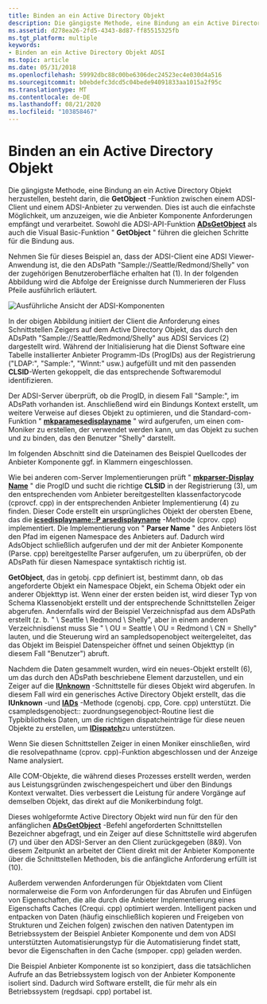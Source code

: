 ```yaml
---
title: Binden an ein Active Directory Objekt
description: Die gängigste Methode, eine Bindung an ein Active Directory Objekt herzustellen, besteht darin, die GetObject-Funktion zwischen einem ADSI-Client und einem ADSI-Anbieter zu verwenden.
ms.assetid: d278ea26-2fd5-4343-8d87-ff85515325fb
ms.tgt_platform: multiple
keywords:
- Binden an ein Active Directory Objekt ADSI
ms.topic: article
ms.date: 05/31/2018
ms.openlocfilehash: 59992dbc88c00be6306dec24523ec4e030d4a516
ms.sourcegitcommit: b0ebdefc3dcd5c04bede94091833aa1015a2f95c
ms.translationtype: MT
ms.contentlocale: de-DE
ms.lasthandoff: 08/21/2020
ms.locfileid: "103858467"
---
```

# <a name="binding-to-an-active-directory-object"></a>Binden an ein Active Directory Objekt

Die gängigste Methode, eine Bindung an ein Active Directory Objekt herzustellen, besteht darin, die **GetObject** -Funktion zwischen einem ADSI-Client und einem ADSI-Anbieter zu verwenden. Dies ist auch die einfachste Möglichkeit, um anzuzeigen, wie die Anbieter Komponente Anforderungen empfängt und verarbeitet. Sowohl die ADSI-API-Funktion [**ADsGetObject**](/windows/desktop/api/Adshlp/nf-adshlp-adsgetobject) als auch die Visual Basic-Funktion " **GetObject** " führen die gleichen Schritte für die Bindung aus.

Nehmen Sie für dieses Beispiel an, dass der ADSI-Client eine ADSI Viewer-Anwendung ist, die den ADsPath "Sample://Seattle/Redmond/Shelly" von der zugehörigen Benutzeroberfläche erhalten hat (1). In der folgenden Abbildung wird die Abfolge der Ereignisse durch Nummerieren der Fluss Pfeile ausführlich erläutert.

![Ausführliche Ansicht der ADSI-Komponenten](images/dscsex.png)

In der obigen Abbildung initiiert der Client die Anforderung eines Schnittstellen Zeigers auf dem Active Directory Objekt, das durch den ADsPath "Sample://Seattle/Redmond/Shelly" aus ADSI Services (2) dargestellt wird. Während der Initialisierung hat die Dienst Software eine Tabelle installierter Anbieter Programm-IDs (ProgIDs) aus der Registrierung ("LDAP:", "Sample:", "Winnt:" usw.) aufgefüllt und mit den passenden **CLSID**-Werten gekoppelt, die das entsprechende Softwaremodul identifizieren.

Der ADSI-Server überprüft, ob die ProgID, in diesem Fall "Sample:", im ADsPath vorhanden ist. Anschließend wird ein Bindungs Kontext erstellt, um weitere Verweise auf dieses Objekt zu optimieren, und die Standard-com-Funktion " [**mkparamesedisplayname**](/windows/win32/api/objbase/nf-objbase-mkparsedisplayname) " wird aufgerufen, um einen com-Moniker zu erstellen, der verwendet werden kann, um das Objekt zu suchen und zu binden, das den Benutzer "Shelly" darstellt.

Im folgenden Abschnitt sind die Dateinamen des Beispiel Quellcodes der Anbieter Komponente ggf. in Klammern eingeschlossen.

Wie bei anderen com-Server Implementierungen prüft " [**mkparser-Display Name**](/windows/win32/api/objbase/nf-objbase-mkparsedisplayname) " die ProgID und sucht die richtige **CLSID** in der Registrierung (3), um den entsprechenden vom Anbieter bereitgestellten klassenfactorycode (cprovcf. cpp) in der entsprechenden Anbieter Implementierung (4) zu finden. Dieser Code erstellt ein ursprüngliches Objekt der obersten Ebene, das die [**icsedisplayname::P arsedisplayname**](/windows/win32/api/oleidl/nf-oleidl-iparsedisplayname-parsedisplayname) -Methode (cprov. cpp) implementiert. Die Implementierung von " **Parser Name** " des Anbieters löst den Pfad im eigenen Namespace des Anbieters auf. Dadurch wird AdsObject schließlich aufgerufen und der mit der Anbieter Komponente (Parse. cpp) bereitgestellte Parser aufgerufen, um zu überprüfen, ob der ADsPath für diesen Namespace syntaktisch richtig ist.

**GetObject**, das in getobj. cpp definiert ist, bestimmt dann, ob das angeforderte Objekt ein Namespace Objekt, ein Schema Objekt oder ein anderer Objekttyp ist. Wenn einer der ersten beiden ist, wird dieser Typ von Schema Klassenobjekt erstellt und der entsprechende Schnittstellen Zeiger abgerufen. Andernfalls wird der Beispiel Verzeichnispfad aus dem ADsPath erstellt (z. b. " \\ Seattle \\ Redmond \\ Shelly", aber in einem anderen Verzeichnisdienst muss Sie " \\ OU = Seattle \\ OU = Redmond \\ CN = Shelly" lauten, und die Steuerung wird an sampledsopenobject weitergeleitet, das das Objekt im Beispiel Datenspeicher öffnet und seinen Objekttyp (in diesem Fall "Benutzer") abruft.

Nachdem die Daten gesammelt wurden, wird ein neues-Objekt erstellt (6), um das durch den ADsPath beschriebene Element darzustellen, und ein Zeiger auf die [**IUnknown**](/windows/win32/api/unknwn/nn-unknwn-iunknown) -Schnittstelle für dieses Objekt wird abgerufen. In diesem Fall wird ein generisches Active Directory Objekt erstellt, das die **IUnknown** -und [**IADs**](/windows/desktop/api/Iads/nn-iads-iads) -Methode (cgenobj. cpp, Core. cpp) unterstützt. Die csampledsgenobject:: zuordnungsegenobject-Routine liest die Typbibliotheks Daten, um die richtigen dispatcheinträge für diese neuen Objekte zu erstellen, um [**IDispatch**](/windows/win32/api/oaidl/nn-oaidl-idispatch)zu unterstützen.

Wenn Sie diesen Schnittstellen Zeiger in einen Moniker einschließen, wird die resolvepathname (cprov. cpp)-Funktion abgeschlossen und der Anzeige Name analysiert.

Alle COM-Objekte, die während dieses Prozesses erstellt werden, werden aus Leistungsgründen zwischengespeichert und über den Bindungs Kontext verwaltet. Dies verbessert die Leistung für andere Vorgänge auf demselben Objekt, das direkt auf die Monikerbindung folgt.

Dieses wohlgeformte Active Directory Objekt wird nun für den für den anfänglichen [**ADsGetObject**](/windows/desktop/api/Adshlp/nf-adshlp-adsgetobject) -Befehl angeforderten Schnittstellen Bezeichner abgefragt, und ein Zeiger auf diese Schnittstelle wird abgerufen (7) und über den ADSI-Server an den Client zurückgegeben (8&9). Von diesem Zeitpunkt an arbeitet der Client direkt mit der Anbieter Komponente über die Schnittstellen Methoden, bis die anfängliche Anforderung erfüllt ist (10).

Außerdem verwenden Anforderungen für Objektdaten vom Client normalerweise die Form von Anforderungen für das Abrufen und Einfügen von Eigenschaften, die alle durch die Anbieter Implementierung eines Eigenschafts Caches (Crequi. cpp) optimiert werden. Intelligent packen und entpacken von Daten (häufig einschließlich kopieren und Freigeben von Strukturen und Zeichen folgen) zwischen den nativen Datentypen im Betriebssystem der Beispiel Anbieter Komponente [](/windows/win32/api/oaidl/ns-oaidl-variant) und dem von ADSI unterstützten Automatisierungstyp für die Automatisierung findet statt, bevor die Eigenschaften in den Cache (smpoper. cpp) geladen werden.

Die Beispiel Anbieter Komponente ist so konzipiert, dass die tatsächlichen Aufrufe an das Betriebssystem logisch von der Anbieter Komponente isoliert sind. Dadurch wird Software erstellt, die für mehr als ein Betriebssystem (regdsapi. cpp) portabel ist.

 

 